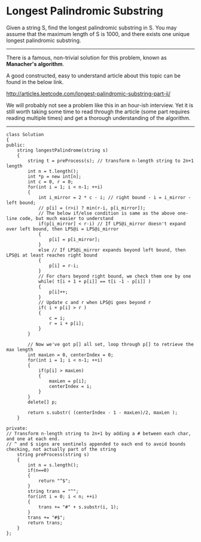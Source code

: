 # Longest Palindromic Substring

Given a string S, find the longest palindromic substring in S. You may assume that the maximum length of S is 1000, and there exists one unique longest palindromic substring.



---



There is a famous, non-trivial solution for this problem, known as **Manacher's algorithm**.

A good constructed, easy to understand article about this topic can be found in the below link.

http://articles.leetcode.com/longest-palindromic-substring-part-ii/


We will probably not see a problem like this in an hour-ish interview. Yet it is still worth taking some time to read through the article (some part requires reading multiple times) and get a thorough understanding of the algorithm. 



---

```
class Solution 
{
public:
    string longestPalindrome(string s) 
    {
        string t = preProcess(s); // transform n-length string to 2n+1 length
        int n = t.length();
        int *p = new int[n];
        int c = 0, r = 0;
        for(int i = 1; i < n-1; ++i)
        {
            int i_mirror = 2 * c - i; // right bound - i = i_mirror - left bound;
            // p[i] = (r>i) ? min(r-i, p[i_mirror]);
            // The below if/else condition is same as the above one-line code, but much easier to understand
            if(p[i_mirror] < r-i) // If LPS@i_mirror doesn't expand over left bound, then LPS@i = LPS@i_mirror
            {
                p[i] = p[i_mirror];
            }
            else // If LPS@i_mirror expands beyond left bound, then LPS@i at least reaches right bound
            {
                p[i] = r-i; 
            }
            // For chars beyond right bound, we check them one by one
            while( t[i + 1 + p[i]] == t[i -1 - p[i]] )
            {
                p[i]++;
            }
            // Update c and r when LPS@i goes beyond r
            if( i + p[i] > r )
            {
                c = i;
                r = i + p[i];
            }
        }
        
        // Now we've got p[] all set, loop through p[] to retrieve the max length
        int maxLen = 0, centerIndex = 0;
        for(int i = 1; i < n-1; ++i)
        {
            if(p[i] > maxLen)
            {
                maxLen = p[i];
                centerIndex = i;
            }
        }
        delete[] p;
        
        return s.substr( (centerIndex - 1 - maxLen)/2, maxLen );
    }
    
private:
// Transform n-length string to 2n+1 by adding a # between each char, and one at each end.
// ^ and $ signs are sentinels appended to each end to avoid bounds checking, not actually part of the string
    string preProcess(string s)
    {
        int n = s.length();
        if(n==0)
        {
            return "^$";
        }
        string trans = "^";
        for(int i = 0; i < n; ++i)
        {
            trans += "#" + s.substr(i, 1);
        }
        trans += "#$";
        return trans;
    }
};
```